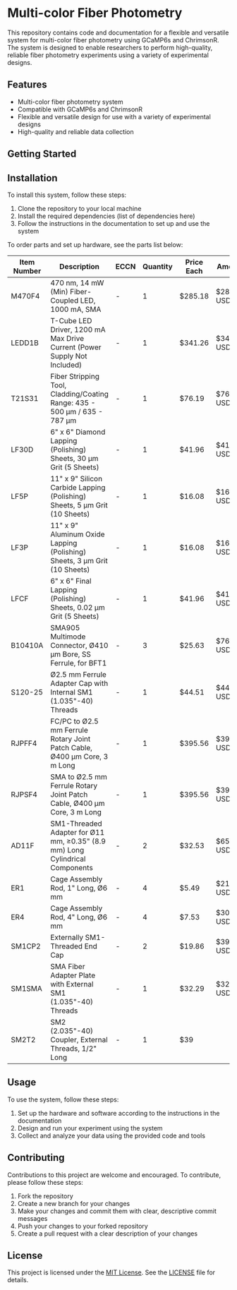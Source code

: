 # Multi-color Fiber Photometry

This repository contains code and documentation for a flexible and versatile system for multi-color fiber photometry using GCaMP6s and ChrimsonR. The system is designed to enable researchers to perform high-quality, reliable fiber photometry experiments using a variety of experimental designs.

## Features

- Multi-color fiber photometry system
- Compatible with GCaMP6s and ChrimsonR
- Flexible and versatile design for use with a variety of experimental designs
- High-quality and reliable data collection

## Getting Started


## Installation

To install this system, follow these steps:

1. Clone the repository to your local machine
2. Install the required dependencies (list of dependencies here)
3. Follow the instructions in the documentation to set up and use the system

To order parts and set up hardware, see the parts list below: 

Item Number | Description | ECCN | Quantity | Price Each | Amount
--- | --- | --- | --- | --- | ---
M470F4 | 470 nm, 14 mW (Min) Fiber-Coupled LED, 1000 mA, SMA | - | 1 | $285.18 | $285.18 USD
LEDD1B | T-Cube LED Driver, 1200 mA Max Drive Current (Power Supply Not Included) | - | 1 | $341.26 | $341.26 USD
T21S31 | Fiber Stripping Tool, Cladding/Coating Range: 435 - 500 µm / 635 - 787 µm | - | 1 | $76.19 | $76.19 USD
LF30D | 6" x 6" Diamond Lapping (Polishing) Sheets, 30 µm Grit (5 Sheets) | - | 1 | $41.96 | $41.96 USD
LF5P | 11" x 9" Silicon Carbide Lapping (Polishing) Sheets, 5 µm Grit (10 Sheets) | - | 1 | $16.08 | $16.08 USD
LF3P | 11" x 9" Aluminum Oxide Lapping (Polishing) Sheets, 3 µm Grit (10 Sheets) | - | 1 | $16.08 | $16.08 USD
LFCF | 6" x 6" Final Lapping (Polishing) Sheets, 0.02 µm Grit (5 Sheets) | - | 1 | $41.96 | $41.96 USD
B10410A | SMA905 Multimode Connector, Ø410 µm Bore, SS Ferrule, for BFT1 | - | 3 | $25.63 | $76.89 USD
S120-25 | Ø2.5 mm Ferrule Adapter Cap with Internal SM1 (1.035"-40) Threads | - | 1 | $44.51 | $44.51 USD
RJPFF4 | FC/PC to Ø2.5 mm Ferrule Rotary Joint Patch Cable, Ø400 µm Core, 3 m Long | - | 1 | $395.56 | $395.56 USD
RJPSF4 | SMA to Ø2.5 mm Ferrule Rotary Joint Patch Cable, Ø400 µm Core, 3 m Long | - | 1 | $395.56 | $395.56 USD
AD11F | SM1-Threaded Adapter for Ø11 mm, ≥0.35" (8.9 mm) Long Cylindrical Components | - | 2 | $32.53 | $65.06 USD
ER1 | Cage Assembly Rod, 1" Long, Ø6 mm | - | 4 | $5.49 | $21.96 USD
ER4 | Cage Assembly Rod, 4" Long, Ø6 mm | - | 4 | $7.53 | $30.12 USD
SM1CP2 | Externally SM1-Threaded End Cap | - | 2 | $19.86 | $39.72 USD
SM1SMA | SMA Fiber Adapter Plate with External SM1 (1.035"-40) Threads | - | 1 | $32.29 | $32.29 USD
SM2T2 | SM2 (2.035"-40) Coupler, External Threads, 1/2" Long | - | 1 | $39


## Usage

To use the system, follow these steps:

1. Set up the hardware and software according to the instructions in the documentation
2. Design and run your experiment using the system
3. Collect and analyze your data using the provided code and tools

## Contributing

Contributions to this project are welcome and encouraged. To contribute, please follow these steps:

1. Fork the repository
2. Create a new branch for your changes
3. Make your changes and commit them with clear, descriptive commit messages
4. Push your changes to your forked repository
5. Create a pull request with a clear description of your changes

## License

This project is licensed under the [MIT License](https://opensource.org/licenses/MIT). See the [LICENSE](LICENSE) file for details.